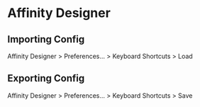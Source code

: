 # Affinity Designer

## Importing Config

Affinity Designer > Preferences... > Keyboard Shortcuts > Load

## Exporting Config

Affinity Designer > Preferences... > Keyboard Shortcuts > Save